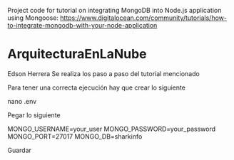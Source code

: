 Project code for tutorial on integrating MongoDB into Node.js application using Mongoose: https://www.digitalocean.com/community/tutorials/how-to-integrate-mongodb-with-your-node-application
# ArquitecturaEnLaNube
Edson Herrera
Se realiza los paso a paso del tutorial mencionado

Para tener una correcta ejecución hay que crear lo siguiente

nano .env

Pegar lo siguiente

MONGO_USERNAME=your_user
MONGO_PASSWORD=your_password
MONGO_PORT=27017
MONGO_DB=sharkinfo

Guardar
